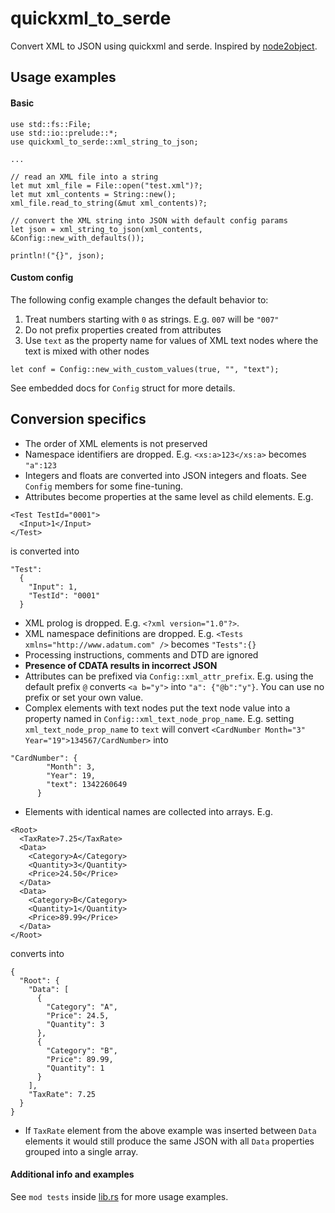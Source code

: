 # quickxml_to_serde

Convert XML to JSON using quickxml and serde. Inspired by [node2object](https://github.com/vorot93/node2object).

## Usage examples

#### Basic

```
use std::fs::File;
use std::io::prelude::*;
use quickxml_to_serde::xml_string_to_json;

...

// read an XML file into a string
let mut xml_file = File::open("test.xml")?;
let mut xml_contents = String::new();
xml_file.read_to_string(&mut xml_contents)?;

// convert the XML string into JSON with default config params
let json = xml_string_to_json(xml_contents, &Config::new_with_defaults());

println!("{}", json);
```

#### Custom config

The following config example changes the default behavior to:

1. Treat numbers starting with `0` as strings. E.g. `007` will be `"007"`
2. Do not prefix properties created from attributes
3. Use `text` as the property name for values of XML text nodes where the text is mixed with other nodes

```
let conf = Config::new_with_custom_values(true, "", "text");
```

See embedded docs for `Config` struct for more details. 

## Conversion specifics

- The order of XML elements is not preserved
- Namespace identifiers are dropped. E.g. `<xs:a>123</xs:a>` becomes `"a":123`
- Integers and floats are converted into JSON integers and floats. See `Config` members for some fine-tuning.
- Attributes become properties at the same level as child elements. E.g.
```
<Test TestId="0001">
  <Input>1</Input>
</Test>
```
is converted into
```
"Test":
  {
    "Input": 1,
    "TestId": "0001"
  }
```
- XML prolog is dropped. E.g. `<?xml version="1.0"?>`.
- XML namespace definitions are dropped. E.g. `<Tests xmlns="http://www.adatum.com" />` becomes `"Tests":{}`
- Processing instructions, comments and DTD are ignored
- **Presence of CDATA results in incorrect JSON**
- Attributes can be prefixed via `Config::xml_attr_prefix`. E.g. using the default prefix `@` converts `<a b="y">` into `"a": {"@b":"y"}`. You can use no prefix or set your own value. 
- Complex elements with text nodes put the text node value into a property named in `Config::xml_text_node_prop_name`. E.g. setting `xml_text_node_prop_name` to `text` will convert
```<CardNumber Month="3" Year="19">134567/CardNumber>```
into
```
"CardNumber": {
        "Month": 3,
        "Year": 19,
        "text": 1342260649
      }
```
- Elements with identical names are collected into arrays. E.g.
```
<Root>
  <TaxRate>7.25</TaxRate>
  <Data>
    <Category>A</Category>
    <Quantity>3</Quantity>
    <Price>24.50</Price>
  </Data>
  <Data>
    <Category>B</Category>
    <Quantity>1</Quantity>
    <Price>89.99</Price>
  </Data>
</Root>
```
converts into
```
{
  "Root": {
    "Data": [
      {
        "Category": "A",
        "Price": 24.5,
        "Quantity": 3
      },
      {
        "Category": "B",
        "Price": 89.99,
        "Quantity": 1
      }
    ],
    "TaxRate": 7.25
  }
}
```
-  If `TaxRate` element from the above example was inserted between `Data` elements it would still produce the same JSON with all `Data` properties grouped into a single array.

#### Additional info and examples

See `mod tests` inside [lib.rs](src/lib.rs) for more usage examples.